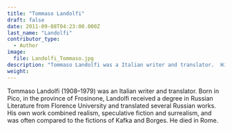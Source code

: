 ```yaml
---
title: "Tommaso Landolfi"
draft: false
date: 2011-09-08T04:23:00.000Z
last_name: "Landolfi"
contributor_type:
  - Author
image:
  file: Landolfi_Tommaso.jpg
description: "Tommaso Landolfi was a Italian writer and translator.  His collection of stories, Gogol’s wife, was cited as a “must read” by Donald Barthelme"
weight:
---
```


Tommaso Landolfi (1908–1979) was an Italian writer and translator. Born in Pico, in the province of Frosinone, Landolfi received a degree in Russian Literature from Florence University and translated several Russian works. His own work combined realism, speculative fiction and surrealism, and was often compared to the fictions of Kafka and Borges. He died in Rome.

